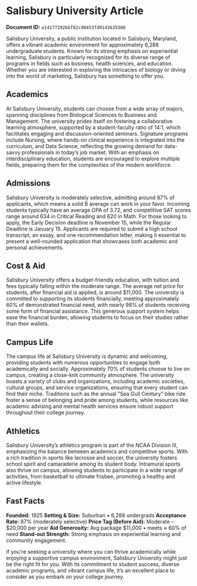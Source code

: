 # Salisbury University Article

**Document ID:** `a14177292bbf82c90453fd9143635500`

Salisbury University, a public institution located in Salisbury, Maryland, offers a vibrant academic environment for approximately 6,288 undergraduate students. Known for its strong emphasis on experiential learning, Salisbury is particularly recognized for its diverse range of programs in fields such as business, health sciences, and education. Whether you are interested in exploring the intricacies of biology or diving into the world of marketing, Salisbury has something to offer you.

## Academics
At Salisbury University, students can choose from a wide array of majors, spanning disciplines from Biological Sciences to Business and Management. The university prides itself on fostering a collaborative learning atmosphere, supported by a student-faculty ratio of 14:1, which facilitates engaging and discussion-oriented seminars. Signature programs include Nursing, where hands-on clinical experience is integrated into the curriculum, and Data Science, reflecting the growing demand for data-savvy professionals in today’s job market. With an emphasis on interdisciplinary education, students are encouraged to explore multiple fields, preparing them for the complexities of the modern workforce.

## Admissions
Salisbury University is moderately selective, admitting around 87% of applicants, which means a solid B average can work in your favor. Incoming students typically have an average GPA of 3.72, and competitive SAT scores range around 634 in Critical Reading and 620 in Math. For those looking to apply, the Early Decision deadline is November 15, while the Regular Deadline is January 15. Applicants are required to submit a high school transcript, an essay, and one recommendation letter, making it essential to present a well-rounded application that showcases both academic and personal achievements.

## Cost & Aid
Salisbury University offers a budget-friendly education, with tuition and fees typically falling within the moderate range. The average net price for students, after financial aid is applied, is around $11,000. The university is committed to supporting its students financially, meeting approximately 60% of demonstrated financial need, with nearly 98% of students receiving some form of financial assistance. This generous support system helps ease the financial burden, allowing students to focus on their studies rather than their wallets.

## Campus Life
The campus life at Salisbury University is dynamic and welcoming, providing students with numerous opportunities to engage both academically and socially. Approximately 70% of students choose to live on campus, creating a close-knit community atmosphere. The university boasts a variety of clubs and organizations, including academic societies, cultural groups, and service organizations, ensuring that every student can find their niche. Traditions such as the annual "Sea Gull Century" bike ride foster a sense of belonging and pride among students, while resources like academic advising and mental health services ensure robust support throughout their college journey.

## Athletics
Salisbury University’s athletics program is part of the NCAA Division III, emphasizing the balance between academics and competitive sports. With a rich tradition in sports like lacrosse and soccer, the university fosters school spirit and camaraderie among its student body. Intramural sports also thrive on campus, allowing students to participate in a wide range of activities, from basketball to ultimate frisbee, promoting a healthy and active lifestyle.

## Fast Facts
**Founded:** 1925
**Setting & Size:** Suburban • 6,288 undergrads
**Acceptance Rate:** 87% (moderately selective)
**Price Tag (Before Aid):** Moderate – $20,000 per year
**Aid Generosity:** Avg package $11,000 • meets ≈ 60% of need
**Stand-out Strength:** Strong emphasis on experiential learning and community engagement.

If you're seeking a university where you can thrive academically while enjoying a supportive campus environment, Salisbury University might just be the right fit for you. With its commitment to student success, diverse academic programs, and vibrant campus life, it’s an excellent place to consider as you embark on your college journey.
